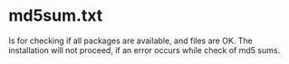 md5sum.txt
==========
Is for checking if all packages are available, and files are OK.
The installation will not proceed, if an error occurs while check of md5 sums.
